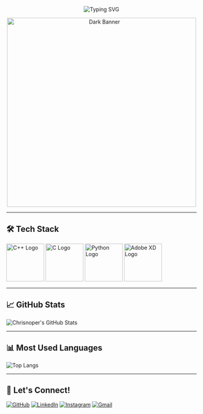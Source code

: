 <!-- Typing Animation -->
<p align="center">
  <img src="https://readme-typing-svg.demolab.com?font=Fira+Code&weight=700&size=26&pause=1000&color=00FFFF&center=true&vCenter=true&width=800&lines=Hi+I'm+Chrisnoper+Fredrik+Alexsander;Junior+Graphic+Designer+%26+C%2B%2B+Programmer;Student+at+Esa+Unggul+University+%F0%9F%93%9A;Welcome+to+my+GitHub+Profile+%F0%9F%91%8B" alt="Typing SVG" />
</p>

<!-- Optional Dark Image Banner -->
<p align="center">
  <img src="https://i.imgur.com/OLpMjIc.png" alt="Dark Banner" width="500"/>
</p>

---
<h2>🛠️ Tech Stack</h2>

<p>
  <img src="https://cdn.jsdelivr.net/gh/devicons/devicon/icons/cplusplus/cplusplus-original.svg" alt="C++ Logo" width="100"/>
  <img src="https://cdn.jsdelivr.net/gh/devicons/devicon/icons/c/c-original.svg" alt="C Logo" width="100"/>
  <img src="https://cdn.jsdelivr.net/gh/devicons/devicon/icons/python/python-original.svg" alt="Python Logo" width="100"/>
  <img src="https://cdn.jsdelivr.net/gh/devicons/devicon/icons/xd/xd-plain.svg" alt="Adobe XD Logo" width="100"/>
</p>


---

## 📈 GitHub Stats

![Chrisnoper's GitHub Stats](https://github-readme-stats.vercel.app/api?username=Chrisnoper&show_icons=true&theme=tokyonight)

---

## 📊 Most Used Languages

![Top Langs](https://github-readme-stats.vercel.app/api/top-langs/?username=Chrisnoper&layout=compact&theme=tokyonight)

---

## 🔗 Let's Connect!

[![GitHub](https://img.shields.io/badge/GitHub-181717?style=flat&logo=github&logoColor=white)](https://github.com/Chrisnoper)
[![LinkedIn](https://img.shields.io/badge/LinkedIn-blue?style=flat&logo=linkedin&logoColor=white)](https://www.linkedin.com/)
[![Instagram](https://img.shields.io/badge/Instagram-E4405F?style=flat&logo=instagram&logoColor=white)](https://www.instagram.com/chrisnoperfr?igsh=MTA1dnJ0bGN6ZjdnMg==)
[![Gmail](https://img.shields.io/badge/Gmail-D14836?style=flat&logo=gmail&logoColor=white)](mailto:boychrisnoper@gmail.com)
